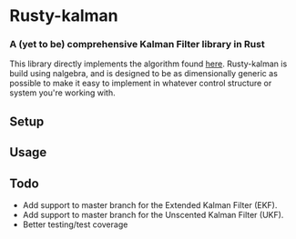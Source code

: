 # Rusty-kalman 
### A (yet to be) comprehensive Kalman Filter library in Rust 

This library directly implements the algorithm found [here](http://www.cs.unc.edu/~welch/media/pdf/kalman_intro.pdf). Rusty-kalman is build using nalgebra, and is designed to be as dimensionally generic as possible to make it easy to implement in whatever control structure or system you're working with. 

## Setup 


## Usage


## Todo
- Add support to master branch for the Extended Kalman Filter (EKF).
- Add support to master branch for the Unscented Kalman Filter (UKF). 
- Better testing/test coverage
